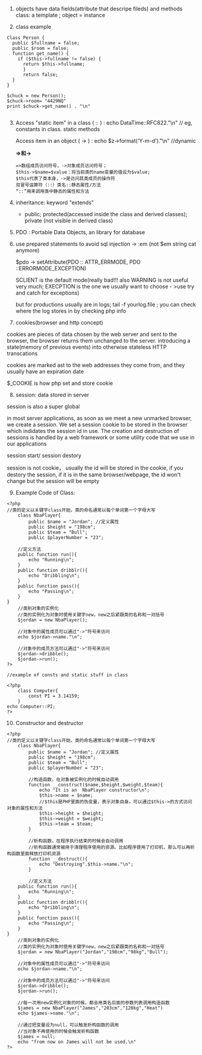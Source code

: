 1. objects have data fields(attribute that descripe fileds) and methods
    class: a template ; object = instance 

2. class example 
```
Class Person {
  public $fullname = false;
  public $room = false;
  function get_name() {
    if ($this->fullname != false) {
      return $this->fullname;
      }
      return false;
  }
}

$chuck = new Person();
$chuck->room= "4429NQ"
print $chuck->get_name() . "\n"


```

3.  Access "static item" in a class ( :: )   : echo DataTime::RFC822."\n"        // eg, constants in class. static methods 
  
    Access item in an object ( -> )          : echo  $z->format('Y-m-d')."\n"   //dynamic
     
    **=>和->** 
    
        =>数组成员访问符号，->对象成员访问符号；
        $this->$name=$value：将当前类的name变量的值设为$value;
        $this代表了类本身，->是访问其类成员的操作符
        双冒号运算符（::）类名::静态属性/方法
        “::”用来调用类中静态的属性和方法
    
    
    
4. inheritance: keyword "extends"
    - public; protected(accessed inside the class and derived classes); private (not visible in derived class)   
    
5. PDO : Portable Data Objects, an library for database 

6. use prepared statements to avoid sql injection ->  :em    (not $em string cat anymore)

    $pdo -> setAttribute(PDO :: ATTR_ERRMODE, PDO ::ERRORMODE_EXCEPTION)    
    
    SCLIENT is the default mode(really bad!!! also WARNING is not useful very much;  EXECPTION is the one we usually want to choose - >use try and catch for exceptions)
    
    but for productions usually are in logs; tail -f yourlog.file ;  you can check where the log stores in by checking php info
    

7. cookies(browser and http concept)

cookies are pieces of data chosen by the web server and sent to the browser, the browser returns them unchanged to the server. introducing a state(memory of previous events) into otherwise stateless HTTP transcations

cookies are marked ast to the web addresses they come from, and they usually have an expiration date

$_COOKIE is how php set and store cookie


8. session: data stored in server

session is also a super global

in most server applications, as soon as we meet a new unmarked browser, we create a session. We set a session cookie to be stored in the browser which indidates the session id in use. The creation and destruction of sessions is handled by a web framework or some utility code that we use in our applications

session start/ session destory

session is not cookie， usually the id will be stored in the cookie, if you destory the session, if it is in the same browser/webpage, the id won't change but the session will be empty


9. Example Code of Class:
```
<?php
//类的定义以关键字class开始，类的命名通常以每个单词第一个字母大写
    class NbaPlayer{
        public $name = "Jordan"; //定义属性
        public $height = "198cm";
        public $team = "Bull";
        public $playerNumber = "23";
        
    //定义方法
    public function run(){
        echo "Running\n";
    }
    public function dribblr(){
        echo "Dribbling\n";
    }
    public function pass(){
        echo "Passing\n";
    }
}
    //类到对象的实例化
    //类的实例化为对象时使用关键字new，new之后紧跟类的名称和一对括号
    $jordan = new NbaPlayer();  
    
    //对象中的属性成员可以通过"->"符号来访问
    echo $jordan->name."\n";
    
    //对象中的成员方法可以通过"->"符号来访问
    $jordan->dribble();
    $jordan->run();
?>

//example of consts and static stuff in class

<?php
    class Computer{
        const PI = 3.14159;
    }
echo Computer::PI;
?>

```


10. Constructor and destructor 
```
<?php
//类的定义以关键字class开始，类的命名通常以每个单词第一个字母大写
    class NbaPlayer{
        public $name = "Jordan"; //定义属性
        public $height = "198cm";
        public $team = "Bull";
        public $playerNumber = "23";
        
        //构造函数，在对象被实例化的时候自动调用
        function __construct($name,$height,$weight,$team){
            echo "It is an  NbaPlayer constructor\n";
            $this->name = $name;
            //$this是PHP里面的伪变量，表示对象自身。可以通过$this->的方式访问对象的属性和方法
            $this->height = $height;
            $this->weight = $weight;
            $this->team = $team;
        }
        
        //析构函数，在程序执行结束的时候会自动调用
        //析构函数通常被用于清理程序使用的资源。比如程序使用了打印机，那么可以再析构函数里面释放打印机资源
        function __destruct(){
            echo "Destroying".$this->name."\n";
        }
        
        //定义方法
    public function run(){
        echo "Running\n";
    }
    public function dribblr(){
        echo "Dribbling\n";
    }
    public function pass(){
        echo "Passing\n";
    }
}
    //类到对象的实例化
    //类的实例化为对象时使用关键字new，new之后紧跟类的名称和一对括号
    $jordan = new NbaPlayer("Jordan","198cm","98kg","Bull");    
    
    //对象中的属性成员可以通过"->"符号来访问
    echo $jordan->name."\n";
    
    //对象中的成员方法可以通过"->"符号来访问
    $jordan->dribble();
    $jordan->run();
    
    //每一次用new实例化对象的时候，都会用类名后面的参数列表调用构造函数
    $james = new NbaPlayer("James","203cm","120kg","Heat")
    echo $james->name."\n";
    
    //通过把变量设为null，可以触发析构函数的调用
    //当对象不再使用的时候会触发析构函数
    $james = null;
    echo "from now on James will not be used.\n"
?>
```


